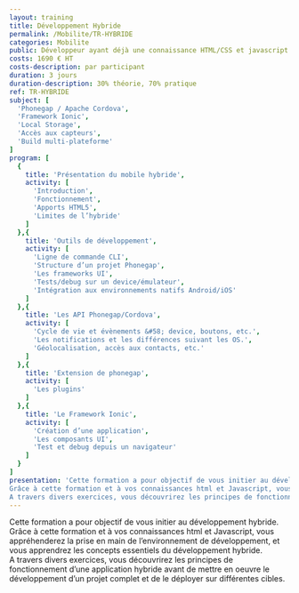 ```yaml
---
layout: training
title: Développement Hybride
permalink: /Mobilite/TR-HYBRIDE
categories: Mobilite
public: Développeur ayant déjà une connaissance HTML/CSS et javascript
costs: 1690 € HT
costs-description: par participant
duration: 3 jours
duration-description: 30% théorie, 70% pratique
ref: TR-HYBRIDE
subject: [
  'Phonegap / Apache Cordova',
  'Framework Ionic',
  'Local Storage',
  'Accès aux capteurs',
  'Build multi-plateforme'
]
program: [
  {
    title: 'Présentation du mobile hybride',
    activity: [
      'Introduction',
      'Fonctionnement',
      'Apports HTML5',
      'Limites de l’hybride'
    ]
  },{
    title: 'Outils de développement',
    activity: [
      'Ligne de commande CLI',
      'Structure d’un projet Phonegap',
      'Les frameworks UI',
      'Tests/debug sur un device/émulateur',
      'Intégration aux environnements natifs Android/iOS'
    ]
  },{
    title: 'Les API Phonegap/Cordova',
    activity: [
      'Cycle de vie et évènements &#58; device, boutons, etc.',
      'Les notifications et les différences suivant les OS.',
      'Géolocalisation, accès aux contacts, etc.'
    ]
  },{
    title: 'Extension de phonegap',
    activity: [
      'Les plugins'
    ]
  },{
    title: 'Le Framework Ionic',
    activity: [
      'Création d’une application',
      'Les composants UI',
      'Test et debug depuis un navigateur'
    ]
  }
]
presentation: 'Cette formation a pour objectif de vous initier au développement hybride.
Grâce à cette formation et à vos connaissances html et Javascript, vous appréhenderez la prise en main de l’environnement de développement, et vous apprendrez les concepts essentiels du développement hybride.
A travers divers exercices, vous découvrirez les principes de fonctionnement d’une application hybride avant de mettre en oeuvre le développement d’un projet complet et de le déployer sur différentes cibles.'
---
```


Cette formation a pour objectif de vous initier au développement hybride.
Grâce à cette formation et à vos connaissances html et Javascript, vous appréhenderez la prise en main de l’environnement de développement, et vous apprendrez les concepts essentiels du développement hybride.  
A travers divers exercices, vous découvrirez les principes de fonctionnement d’une application hybride avant de mettre en oeuvre le développement d’un projet complet et de le déployer sur différentes cibles.  
